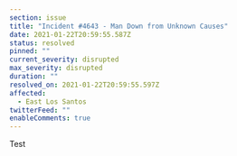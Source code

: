 ```yaml
---
section: issue
title: "Incident #4643 - Man Down from Unknown Causes"
date: 2021-01-22T20:59:55.587Z
status: resolved
pinned: ""
current_severity: disrupted
max_severity: disrupted
duration: ""
resolved_on: 2021-01-22T20:59:55.597Z
affected:
  - East Los Santos
twitterFeed: ""
enableComments: true
---
```

Test